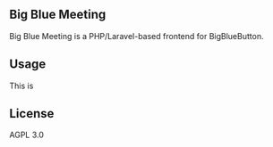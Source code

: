 ## Big Blue Meeting

Big Blue Meeting is a PHP/Laravel-based frontend for BigBlueButton.

## Usage
This is 



## License
AGPL 3.0
